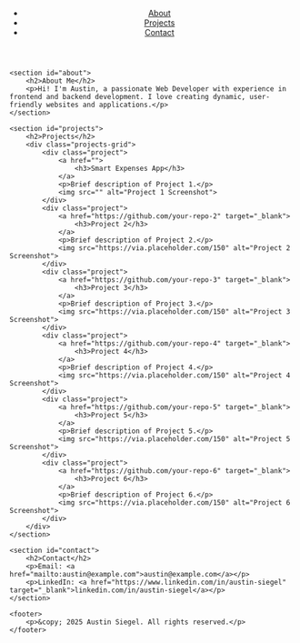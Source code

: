 <!DOCTYPE html>
<html lang="en">
<head>
    <meta charset="UTF-8">
    <meta name="viewport" content="width=device-width, initial-scale=1.0">
    <title>Austin Siegel | Web Developer</title>
    <link rel="stylesheet" href="style.css">
</head>
<body>
    <header>
        <nav>
            <ul>
                <li><a href="#about">About</a></li>
                <li><a href="#projects">Projects</a></li>
                <li><a href="#contact">Contact</a></li>
            </ul>
        </nav>
    </header>

    <section id="about">
        <h2>About Me</h2>
        <p>Hi! I'm Austin, a passionate Web Developer with experience in frontend and backend development. I love creating dynamic, user-friendly websites and applications.</p>
    </section>

    <section id="projects">
        <h2>Projects</h2>
        <div class="projects-grid">
            <div class="project">
                <a href="">
                    <h3>Smart Expenses App</h3>
                </a>
                <p>Brief description of Project 1.</p>
                <img src="" alt="Project 1 Screenshot">
            </div>
            <div class="project">
                <a href="https://github.com/your-repo-2" target="_blank">
                    <h3>Project 2</h3>
                </a>
                <p>Brief description of Project 2.</p>
                <img src="https://via.placeholder.com/150" alt="Project 2 Screenshot">
            </div>
            <div class="project">
                <a href="https://github.com/your-repo-3" target="_blank">
                    <h3>Project 3</h3>
                </a>
                <p>Brief description of Project 3.</p>
                <img src="https://via.placeholder.com/150" alt="Project 3 Screenshot">
            </div>
            <div class="project">
                <a href="https://github.com/your-repo-4" target="_blank">
                    <h3>Project 4</h3>
                </a>
                <p>Brief description of Project 4.</p>
                <img src="https://via.placeholder.com/150" alt="Project 4 Screenshot">
            </div>
            <div class="project">
                <a href="https://github.com/your-repo-5" target="_blank">
                    <h3>Project 5</h3>
                </a>
                <p>Brief description of Project 5.</p>
                <img src="https://via.placeholder.com/150" alt="Project 5 Screenshot">
            </div>
            <div class="project">
                <a href="https://github.com/your-repo-6" target="_blank">
                    <h3>Project 6</h3>
                </a>
                <p>Brief description of Project 6.</p>
                <img src="https://via.placeholder.com/150" alt="Project 6 Screenshot">
            </div>
        </div>
    </section>

    <section id="contact">
        <h2>Contact</h2>
        <p>Email: <a href="mailto:austin@example.com">austin@example.com</a></p>
        <p>LinkedIn: <a href="https://www.linkedin.com/in/austin-siegel" target="_blank">linkedin.com/in/austin-siegel</a></p>
    </section>

    <footer>
        <p>&copy; 2025 Austin Siegel. All rights reserved.</p>
    </footer>
</body>
</html>
